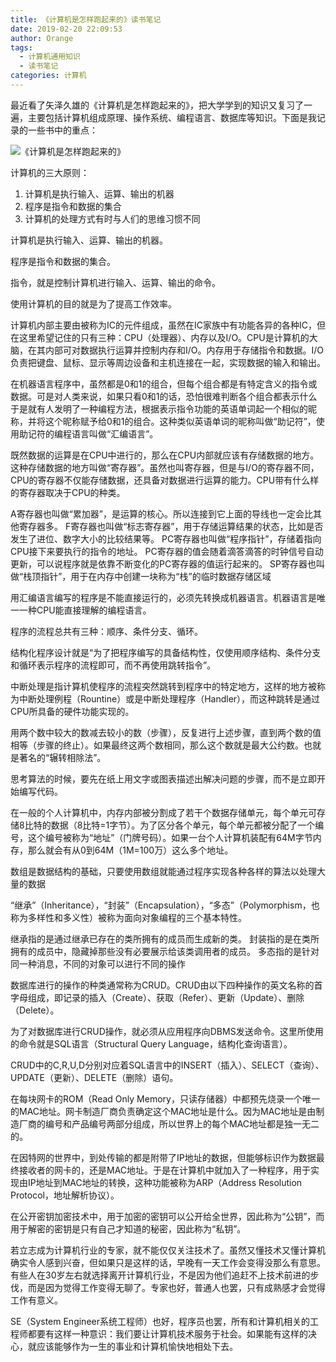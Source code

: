 ```yaml
---
title: 《计算机是怎样跑起来的》读书笔记
date: 2019-02-20 22:09:53
author: Orange
tags:
  - 计算机通用知识
  - 读书笔记
categories: 计算机
---
```


最近看了矢泽久雄的《计算机是怎样跑起来的》，把大学学到的知识又复习了一遍，主要包括计算机组成原理、操作系统、编程语言、数据库等知识。下面是我记录的一些书中的重点：

![《计算机是怎样跑起来的》](1.jpg)

计算机的三大原则：
1. 计算机是执行输入、运算、输出的机器 
2. 程序是指令和数据的集合 
3. 计算机的处理方式有时与人们的思维习惯不同

计算机是执行输入、运算、输出的机器。

程序是指令和数据的集合。

指令，就是控制计算机进行输入、运算、输出的命令。

使用计算机的目的就是为了提高工作效率。

计算机内部主要由被称为IC的元件组成，虽然在IC家族中有功能各异的各种IC，但在这里希望记住的只有三种：CPU（处理器）、内存以及I/O。CPU是计算机的大脑，在其内部可对数据执行运算并控制内存和I/O。内存用于存储指令和数据。I/O负责把键盘、鼠标、显示等周边设备和主机连接在一起，实现数据的输入和输出。

在机器语言程序中，虽然都是0和1的组合，但每个组合都是有特定含义的指令或数据。可是对人类来说，如果只看0和1的话，恐怕很难判断各个组合都表示什么 于是就有人发明了一种编程方法，根据表示指令功能的英语单词起一个相似的昵称，并将这个昵称赋予给0和1的组合。这种类似英语单词的昵称叫做“助记符”，使用助记符的编程语言叫做“汇编语言”。

既然数据的运算是在CPU中进行的，那么在CPU内部就应该有存储数据的地方。这种存储数据的地方叫做“寄存器”。虽然也叫寄存器，但是与I/O的寄存器不同，CPU的寄存器不仅能存储数据，还具备对数据进行运算的能力。CPU带有什么样的寄存器取决于CPU的种类。

A寄存器也叫做“累加器”，是运算的核心。所以连接到它上面的导线也一定会比其他寄存器多。
F寄存器也叫做“标志寄存器”，用于存储运算结果的状态，比如是否发生了进位、数字大小的比较结果等。
PC寄存器也叫做“程序指针”，存储着指向CPU接下来要执行的指令的地址。
PC寄存器的值会随着滴答滴答的时钟信号自动更新，可以说程序就是依靠不断变化的PC寄存器的值运行起来的。
SP寄存器也叫做“栈顶指针”，用于在内存中创建一块称为“栈”的临时数据存储区域

用汇编语言编写的程序是不能直接运行的，必须先转换成机器语言。机器语言是唯一一种CPU能直接理解的编程语言。

程序的流程总共有三种：顺序、条件分支、循环。

结构化程序设计就是“为了把程序编写的具备结构性，仅使用顺序结构、条件分支和循环表示程序的流程即可，而不再使用跳转指令”。

中断处理是指计算机使程序的流程突然跳转到程序中的特定地方，这样的地方被称为中断处理例程（Rountine）或是中断处理程序（Handler），而这种跳转是通过CPU所具备的硬件功能实现的。

用两个数中较大的数减去较小的数（步骤），反复进行上述步骤，直到两个数的值相等（步骤的终止）。如果最终这两个数相同，那么这个数就是最大公约数。也就是著名的“辗转相除法”。

思考算法的时候，要先在纸上用文字或图表描述出解决问题的步骤，而不是立即开始编写代码。

在一般的个人计算机中，内存内部被分割成了若干个数据存储单元，每个单元可存储8比特的数据（8比特=1字节）。为了区分各个单元，每个单元都被分配了一个编号，这个编号被称为“地址”（门牌号码）。如果一台个人计算机装配有64M字节内存，那么就会有从0到64M（1M=100万）这么多个地址。

数组是数据结构的基础，只要使用数组就能通过程序实现各种各样的算法以处理大量的数据

“继承”（Inheritance），“封装”（Encapsulation），“多态”（Polymorphism，也称为多样性和多义性）被称为面向对象编程的三个基本特性。

继承指的是通过继承已存在的类所拥有的成员而生成新的类。 
封装指的是在类所拥有的成员中，隐藏掉那些没有必要展示给该类调用者的成员。 
多态指的是针对同一种消息，不同的对象可以进行不同的操作

数据库进行的操作的种类通常称为CRUD。CRUD由以下四种操作的英文名称的首字母组成，即记录的插入（Create）、获取（Refer）、更新（Update）、删除（Delete）。

为了对数据库进行CRUD操作，就必须从应用程序向DBMS发送命令。这里所使用的命令就是SQL语言（Structural Query Language，结构化查询语言）。

CRUD中的C,R,U,D分别对应着SQL语言中的INSERT（插入）、SELECT（查询）、UPDATE（更新）、DELETE（删除）语句。

在每块网卡的ROM（Read Only Memory，只读存储器）中都预先烧录一个唯一的MAC地址。网卡制造厂商负责确定这个MAC地址是什么。因为MAC地址是由制造厂商的编号和产品编号两部分组成，所以世界上的每个MAC地址都是独一无二的。

在因特网的世界中，到处传输的都是附带了IP地址的数据，但能够标识作为数据最终接收者的网卡的，还是MAC地址。于是在计算机中就加入了一种程序，用于实现由IP地址到MAC地址的转换，这种功能被称为ARP（Address Resolution Protocol，地址解析协议）。

在公开密钥加密技术中，用于加密的密钥可以公开给全世界，因此称为“公钥”，而用于解密的密钥是只有自己才知道的秘密，因此称为“私钥”。

若立志成为计算机行业的专家，就不能仅仅关注技术了。虽然又懂技术又懂计算机确实令人感到兴奋，但如果只是这样的话，早晚有一天工作会变得没那么有意思。有些人在30岁左右就选择离开计算机行业，不是因为他们追赶不上技术前进的步伐，而是因为觉得工作变得无聊了。专家也好，普通人也罢，只有成熟感才会觉得工作有意义。

SE（System Engineer系统工程师）也好，程序员也罢，所有和计算机相关的工程师都要有这样一种意识：我们要让计算机技术服务于社会。如果能有这样的决心，就应该能够作为一生的事业和计算机愉快地相处下去。